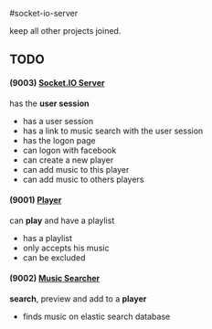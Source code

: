 #socket-io-server


keep all other projects joined.


## TODO

#### (9003) [Socket.IO Server](http://localhost:9003)

has the **user session**

 - has a user session
 - has a link to music search with the user session
 - has the logon page
 - can logon with facebook
 - can create a new player
 - can add music to this player
 - can add music to others players

#### (9001) [Player](http://localhost:9001)

can **play** and have a playlist

 - has a playlist
 - only accepts his music
 - can be excluded

#### (9002) [Music Searcher](http://localhost:9002)

**search**, preview and add to a __player__

  - finds music on elastic search database
